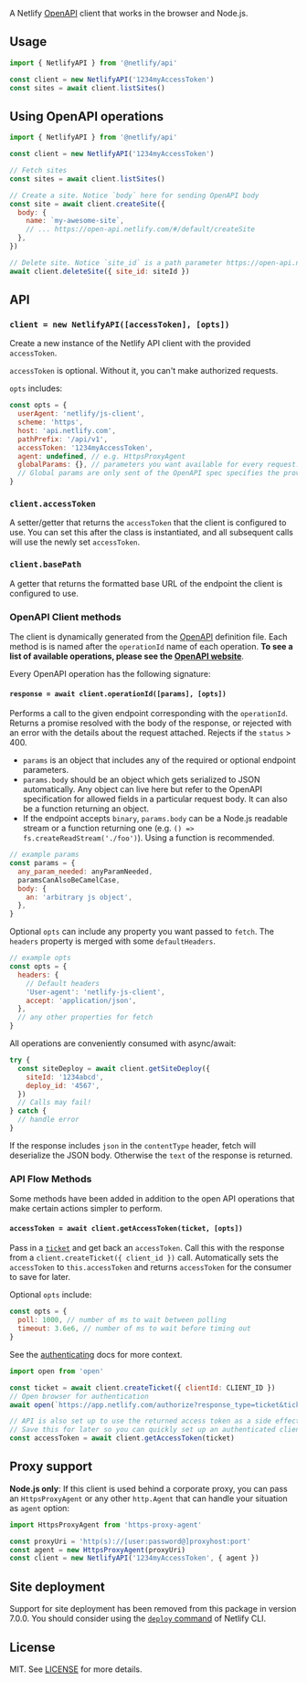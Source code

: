 A Netlify [OpenAPI](https://github.com/netlify/open-api) client that works in the browser and Node.js.

## Usage

```js
import { NetlifyAPI } from '@netlify/api'

const client = new NetlifyAPI('1234myAccessToken')
const sites = await client.listSites()
```

## Using OpenAPI operations

```js
import { NetlifyAPI } from '@netlify/api'

const client = new NetlifyAPI('1234myAccessToken')

// Fetch sites
const sites = await client.listSites()

// Create a site. Notice `body` here for sending OpenAPI body
const site = await client.createSite({
  body: {
    name: `my-awesome-site`,
    // ... https://open-api.netlify.com/#/default/createSite
  },
})

// Delete site. Notice `site_id` is a path parameter https://open-api.netlify.com/#/default/deleteSite
await client.deleteSite({ site_id: siteId })
```

## API

### `client = new NetlifyAPI([accessToken], [opts])`

Create a new instance of the Netlify API client with the provided `accessToken`.

`accessToken` is optional. Without it, you can't make authorized requests.

`opts` includes:

```js
const opts = {
  userAgent: 'netlify/js-client',
  scheme: 'https',
  host: 'api.netlify.com',
  pathPrefix: '/api/v1',
  accessToken: '1234myAccessToken',
  agent: undefined, // e.g. HttpsProxyAgent
  globalParams: {}, // parameters you want available for every request.
  // Global params are only sent of the OpenAPI spec specifies the provided params.
}
```

### `client.accessToken`

A setter/getter that returns the `accessToken` that the client is configured to use. You can set this after the class is
instantiated, and all subsequent calls will use the newly set `accessToken`.

### `client.basePath`

A getter that returns the formatted base URL of the endpoint the client is configured to use.

### OpenAPI Client methods

The client is dynamically generated from the [OpenAPI](https://github.com/netlify/open-api) definition file. Each method
is is named after the `operationId` name of each operation. **To see a list of available operations, please see the
[OpenAPI website](https://open-api.netlify.com/)**.

Every OpenAPI operation has the following signature:

#### `response = await client.operationId([params], [opts])`

Performs a call to the given endpoint corresponding with the `operationId`. Returns a promise resolved with the body of
the response, or rejected with an error with the details about the request attached. Rejects if the `status` > 400.

- `params` is an object that includes any of the required or optional endpoint parameters.
- `params.body` should be an object which gets serialized to JSON automatically. Any object can live here but refer to
  the OpenAPI specification for allowed fields in a particular request body. It can also be a function returning an
  object.
- If the endpoint accepts `binary`, `params.body` can be a Node.js readable stream or a function returning one (e.g.
  `() => fs.createReadStream('./foo')`). Using a function is recommended.

```js
// example params
const params = {
  any_param_needed: anyParamNeeded,
  paramsCanAlsoBeCamelCase,
  body: {
    an: 'arbitrary js object',
  },
}
```

Optional `opts` can include any property you want passed to `fetch`. The `headers` property is merged with some
`defaultHeaders`.

```js
// example opts
const opts = {
  headers: {
    // Default headers
    'User-agent': 'netlify-js-client',
    accept: 'application/json',
  },
  // any other properties for fetch
}
```

All operations are conveniently consumed with async/await:

```js
try {
  const siteDeploy = await client.getSiteDeploy({
    siteId: '1234abcd',
    deploy_id: '4567',
  })
  // Calls may fail!
} catch {
  // handle error
}
```

If the response includes `json` in the `contentType` header, fetch will deserialize the JSON body. Otherwise the `text`
of the response is returned.

### API Flow Methods

Some methods have been added in addition to the open API operations that make certain actions simpler to perform.

#### `accessToken = await client.getAccessToken(ticket, [opts])`

Pass in a [`ticket`](https://open-api.netlify.com/#model-ticket) and get back an `accessToken`. Call this with the
response from a `client.createTicket({ client_id })` call. Automatically sets the `accessToken` to `this.accessToken`
and returns `accessToken` for the consumer to save for later.

Optional `opts` include:

```js
const opts = {
  poll: 1000, // number of ms to wait between polling
  timeout: 3.6e6, // number of ms to wait before timing out
}
```

See the [authenticating](https://www.netlify.com/docs/api/#authenticating) docs for more context.

```js
import open from 'open'

const ticket = await client.createTicket({ clientId: CLIENT_ID })
// Open browser for authentication
await open(`https://app.netlify.com/authorize?response_type=ticket&ticket=${ticket.id}`)

// API is also set up to use the returned access token as a side effect
// Save this for later so you can quickly set up an authenticated client
const accessToken = await client.getAccessToken(ticket)
```

## Proxy support

**Node.js only**: If this client is used behind a corporate proxy, you can pass an `HttpsProxyAgent` or any other
`http.Agent` that can handle your situation as `agent` option:

```js
import HttpsProxyAgent from 'https-proxy-agent'

const proxyUri = 'http(s)://[user:password@]proxyhost:port'
const agent = new HttpsProxyAgent(proxyUri)
const client = new NetlifyAPI('1234myAccessToken', { agent })
```

## Site deployment

Support for site deployment has been removed from this package in version 7.0.0. You should consider using the
[`deploy` command](https://cli.netlify.com/commands/deploy/) of Netlify CLI.

## License

MIT. See [LICENSE](./LICENSE) for more details.
